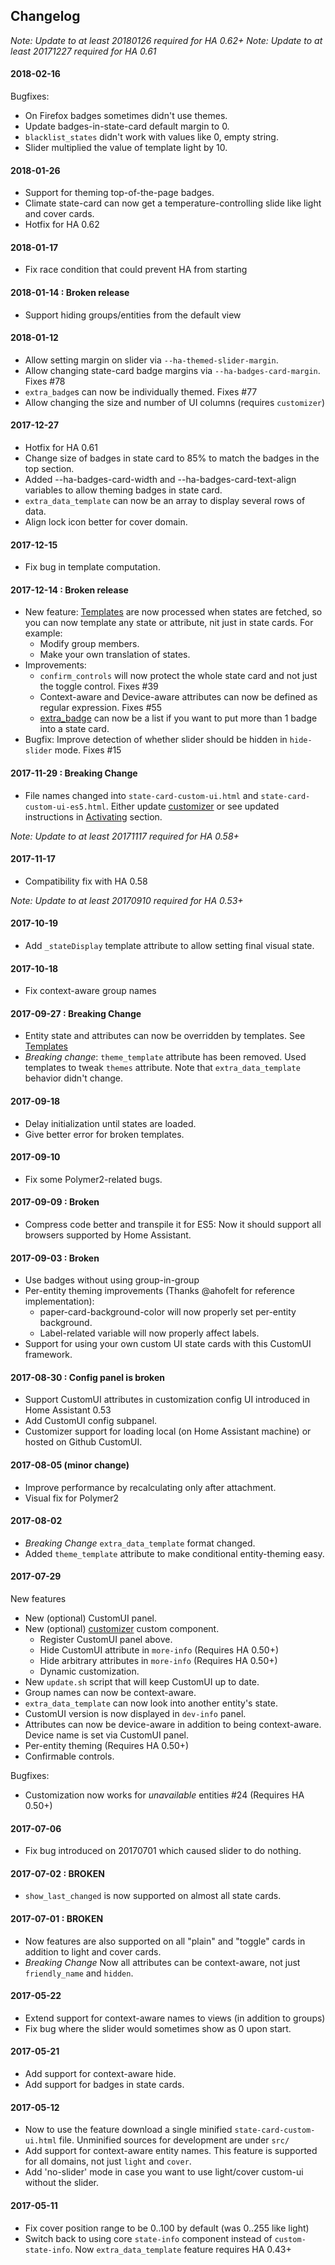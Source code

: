 ## Changelog

*Note: Update to at least 20180126 required for HA 0.62+*
*Note: Update to at least 20171227 required for HA 0.61*

#### 2018-02-16
Bugfixes:
*   On Firefox badges sometimes didn't use themes.
*   Update badges-in-state-card default margin to 0.
*   `blacklist_states` didn't work with values like 0, empty string.
*   Slider multiplied the value of template light by 10.

#### 2018-01-26
*   Support for theming top-of-the-page badges.
*   Climate state-card can now get a temperature-controlling slide like light and cover cards.
*   Hotfix for HA 0.62

#### 2018-01-17
*   Fix race condition that could prevent HA from starting

#### 2018-01-14 : Broken release
*   Support hiding groups/entities from the default view

#### 2018-01-12
*   Allow setting margin on slider via `--ha-themed-slider-margin`.
*   Allow changing state-card badge margins via `--ha-badges-card-margin`. Fixes #78
*   `extra_badge`s can now be individually themed. Fixes #77
*   Allow changing the size and number of UI columns (requires `customizer`)

#### 2017-12-27
*   Hotfix for HA 0.61
*   Change size of badges in state card to 85% to match the badges in the top section.
*   Added --ha-badges-card-width and --ha-badges-card-text-align variables to allow theming badges in state card.
*   `extra_data_template` can now be an array to display several rows of data.
*   Align lock icon better for cover domain.

#### 2017-12-15
*   Fix bug in template computation.

#### 2017-12-14 : Broken release
*   New feature: [Templates](docs/templates.md) are now processed when states are fetched, so you can now template any state or attribute, nit just in state cards. For example:
    *   Modify group members.
    *   Make your own translation of states.
*   Improvements:
    *   `confirm_controls` will now protect the whole state card and not just the toggle control. Fixes #39
    *   Context-aware and Device-aware attributes can now be defined as regular expression. Fixes #55
    *   [extra_badge](docs/features.md#add-badge-to-the-state-card) can now be a list if you want to put more than 1 badge into a state card.
*   Bugfix: Improve detection of whether slider should be hidden in `hide-slider` mode. Fixes #15

#### 2017-11-29 : Breaking Change
*   File names changed into `state-card-custom-ui.html` and `state-card-custom-ui-es5.html`. Either update [customizer](https://github.com/andrey-git/home-assistant-customizer) or see updated instructions in [Activating](docs/activating.md) section.

*Note: Update to at least 20171117 required for HA 0.58+*

#### 2017-11-17
*   Compatibility fix with HA 0.58

*Note: Update to at least 20170910 required for HA 0.53+*

#### 2017-10-19
*   Add `_stateDisplay` template attribute to allow setting final visual state.

#### 2017-10-18
*   Fix context-aware group names

#### 2017-09-27 : Breaking Change
*   Entity state and attributes can now be overridden by templates. See [Templates](docs/templates.md)
*   *Breaking change*: `theme_template` attribute has been removed. Used templates to tweak `themes` attribute.
  Note that `extra_data_template` behavior didn't change.

#### 2017-09-18
*   Delay initialization until states are loaded.
*   Give better error for broken templates.

#### 2017-09-10
*   Fix some Polymer2-related bugs.

#### 2017-09-09 : Broken
*   Compress code better and transpile it for ES5: Now it should support all browsers supported by Home Assistant.

#### 2017-09-03 : Broken
*   Use badges without using group-in-group
*   Per-entity theming improvements (Thanks @ahofelt for reference implementation):
    *   paper-card-background-color will now properly set per-entity background.
    *   Label-related variable will now properly affect labels.
*   Support for using your own custom UI state cards with this CustomUI framework.


#### 2017-08-30 : Config panel is broken
*   Support CustomUI attributes in customization config UI introduced in Home Assistant 0.53
*   Add CustomUI config subpanel.
*   Customizer support for loading local (on Home Assistant machine) or hosted on Github CustomUI.

#### 2017-08-05 (minor change)
*   Improve performance by recalculating only after attachment.
*   Visual fix for Polymer2

#### 2017-08-02
*   *Breaking Change* `extra_data_template` format changed.
*   Added `theme_template` attribute to make conditional entity-theming easy.

#### 2017-07-29
New features
*   New (optional) CustomUI panel.
*   New (optional) [customizer](https://github.com/andrey-git/home-assistant-customizer) custom component.
    *   Register CustomUI panel above.
    *   Hide CustomUI attribute in `more-info` (Requires HA 0.50+)
    *   Hide arbitrary attributes in `more-info` (Requires HA 0.50+)
    *   Dynamic customization.
*   New `update.sh` script that will keep CustomUI up to date.
*   Group names can now be context-aware.
*   `extra_data_template` can now look into another entity's state.
*   CustomUI version is now displayed in `dev-info` panel.
*   Attributes can now be device-aware in addition to being context-aware. Device name is set via CustomUI panel.
*   Per-entity theming (Requires HA 0.50+)
*   Confirmable controls.

Bugfixes:
*   Customization now works for *unavailable* entities #24 (Requires HA 0.50+)

#### 2017-07-06
*   Fix bug introduced on 20170701 which caused slider to do nothing.

#### 2017-07-02 : BROKEN
*   `show_last_changed` is now supported on almost all state cards.

#### 2017-07-01 : BROKEN
*   Now features are also supported on all "plain" and "toggle" cards in addition to light and cover cards.
*   *Breaking Change* Now all attributes can be context-aware, not just `friendly_name` and `hidden`.

#### 2017-05-22
*   Extend support for context-aware names to views (in addition to groups)
*   Fix bug where the slider would sometimes show as 0 upon start.

#### 2017-05-21
*   Add support for context-aware hide.
*   Add support for badges in state cards.

#### 2017-05-12
*   Now to use the feature download a single minified `state-card-custom-ui.html` file. Unminified sources for development are under `src/`
*   Add support for context-aware entity names. This feature is supported for all domains, not just `light` and `cover`.
*   Add 'no-slider' mode in case you want to use light/cover custom-ui without the slider.

#### 2017-05-11
*   Fix cover position range to be 0..100 by default (was 0..255 like light)
*   Switch back to using core `state-info` component instead of `custom-state-info`.
  Now `extra_data_template` feature requires HA 0.43+
